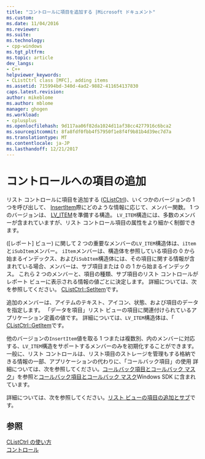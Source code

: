 ```yaml
---
title: "コントロールに項目を追加する |Microsoft ドキュメント"
ms.custom: 
ms.date: 11/04/2016
ms.reviewer: 
ms.suite: 
ms.technology:
- cpp-windows
ms.tgt_pltfrm: 
ms.topic: article
dev_langs:
- C++
helpviewer_keywords:
- CListCtrl class [MFC], adding items
ms.assetid: 715994bd-340d-4ad2-9882-411654137830
caps.latest.revision: 
author: mikeblome
ms.author: mblome
manager: ghogen
ms.workload:
- cplusplus
ms.openlocfilehash: 9d117aa06f82da1024d11af38cc4277916c6bca2
ms.sourcegitcommit: 8fa8fdf0fbb4f57950f1e8f4f9b81b4d39ec7d7a
ms.translationtype: MT
ms.contentlocale: ja-JP
ms.lasthandoff: 12/21/2017
---
```

# <a name="adding-items-to-the-control"></a>コントロールへの項目の追加
リスト コントロールに項目を追加する ([CListCtrl](../mfc/reference/clistctrl-class.md))、いくつかのバージョンの 1 つを呼び出して、 [InsertItem](../mfc/reference/clistctrl-class.md#insertitem)際にどのような情報に応じて、メンバー関数。 1 つのバージョンは、 [LV_ITEM](http://msdn.microsoft.com/library/windows/desktop/bb774760)を準備する構造。 `LV_ITEM`構造には、多数のメンバーが含まれていますが、リスト コントロール項目の属性をより細かく制御できます。  
  
 ([レポート] ビュー) に関して 2 つの重要なメンバーの`LV_ITEM`構造体は、`iItem`と`iSubItem`メンバー。 `iItem`メンバーは、構造体を参照している項目の 0 から始まるインデックス、および`iSubItem`構造体には、その項目に関する情報が含まれている場合、メンバーは、サブ項目または 0 の 1 から始まるインデックス。 これら 2 つのメンバーと、項目の種類、サブ項目のリスト コントロールがレポート ビューに表示される情報の値ごとに決定します。 詳細については、次を参照してください。 [CListCtrl::SetItem](../mfc/reference/clistctrl-class.md#setitem)です。  
  
 追加のメンバーは、アイテムのテキスト、アイコン、状態、および項目のデータを指定します。 「データを項目」リスト ビューの項目に関連付けられているアプリケーション定義の値です。 詳細については、`LV_ITEM`構造体は、「 [CListCtrl::GetItem](../mfc/reference/clistctrl-class.md#getitem)です。  
  
 他のバージョンの`InsertItem`値を取る 1 つまたは複数別、内のメンバーに対応する、`LV_ITEM`構造をサポートするメンバーのみを初期化することができます。 一般に、リスト コントロールは、リスト項目のストレージを管理もする格納できる情報の一部、アプリケーションの代わりに、「コールバック項目」の使用 詳細については、次を参照してください。[コールバック項目とコールバック マスク](../mfc/callback-items-and-the-callback-mask.md)」を参照と[コールバック項目とコールバック マスク](http://msdn.microsoft.com/library/windows/desktop/bb774736)Windows SDK に含まれています。  
  
 詳細については、次を参照してください。[リスト ビューの項目の追加とサブ](http://msdn.microsoft.com/library/windows/desktop/bb774736)です。  
  
## <a name="see-also"></a>参照  
 [CListCtrl の使い方](../mfc/using-clistctrl.md)   
 [コントロール](../mfc/controls-mfc.md)

